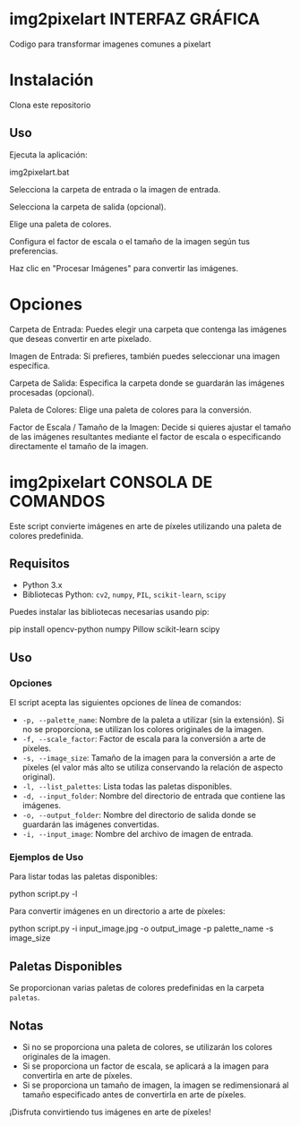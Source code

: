 # img2pixelart INTERFAZ GRÁFICA
Codigo para transformar imagenes comunes a pixelart

# Instalación
Clona este repositorio

## Uso
Ejecuta la aplicación:

img2pixelart.bat

Selecciona la carpeta de entrada o la imagen de entrada.

Selecciona la carpeta de salida (opcional).

Elige una paleta de colores.

Configura el factor de escala o el tamaño de la imagen según tus preferencias.

Haz clic en "Procesar Imágenes" para convertir las imágenes.

# Opciones
Carpeta de Entrada: Puedes elegir una carpeta que contenga las imágenes que deseas convertir en arte pixelado.

Imagen de Entrada: Si prefieres, también puedes seleccionar una imagen específica.

Carpeta de Salida: Especifica la carpeta donde se guardarán las imágenes procesadas (opcional).

Paleta de Colores: Elige una paleta de colores para la conversión.

Factor de Escala / Tamaño de la Imagen: Decide si quieres ajustar el tamaño de las imágenes resultantes mediante el factor de escala o especificando directamente el tamaño de la imagen.
#
# img2pixelart CONSOLA DE COMANDOS

Este script convierte imágenes en arte de píxeles utilizando una paleta de colores predefinida. 

## Requisitos

- Python 3.x
- Bibliotecas Python: `cv2`, `numpy`, `PIL`, `scikit-learn`, `scipy`

Puedes instalar las bibliotecas necesarias usando pip:

pip install opencv-python numpy Pillow scikit-learn scipy

## Uso

### Opciones

El script acepta las siguientes opciones de línea de comandos:

- `-p, --palette_name`: Nombre de la paleta a utilizar (sin la extensión). Si no se proporciona, se utilizan los colores originales de la imagen.
- `-f, --scale_factor`: Factor de escala para la conversión a arte de píxeles.
- `-s, --image_size`: Tamaño de la imagen para la conversión a arte de píxeles (el valor más alto se utiliza conservando la relación de aspecto original).
- `-l, --list_palettes`: Lista todas las paletas disponibles.
- `-d, --input_folder`: Nombre del directorio de entrada que contiene las imágenes.
- `-o, --output_folder`: Nombre del directorio de salida donde se guardarán las imágenes convertidas.
- `-i, --input_image`: Nombre del archivo de imagen de entrada.

### Ejemplos de Uso

Para listar todas las paletas disponibles:

python script.py -l


Para convertir imágenes en un directorio a arte de píxeles:

python script.py -i input_image.jpg -o output_image -p palette_name -s image_size


## Paletas Disponibles

Se proporcionan varias paletas de colores predefinidas en la carpeta `paletas`.

## Notas

- Si no se proporciona una paleta de colores, se utilizarán los colores originales de la imagen.
- Si se proporciona un factor de escala, se aplicará a la imagen para convertirla en arte de píxeles.
- Si se proporciona un tamaño de imagen, la imagen se redimensionará al tamaño especificado antes de convertirla en arte de píxeles.

¡Disfruta convirtiendo tus imágenes en arte de píxeles!


